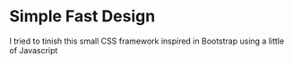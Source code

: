 # Simple Fast Design
I tried to tinish this small CSS framework inspired in Bootstrap using a little of Javascript
